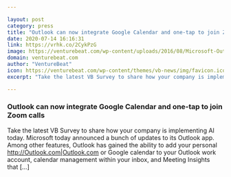 ```yaml
---

layout: post
category: press
title: "Outlook can now integrate Google Calendar and one-tap to join Zoom calls"
date: 2020-07-14 16:16:31
link: https://vrhk.co/2CykPzG
image: https://venturebeat.com/wp-content/uploads/2016/08/Microsoft-Outlook-logo.jpg?w=1200&strip=all
domain: venturebeat.com
author: "VentureBeat"
icon: https://venturebeat.com/wp-content/themes/vb-news/img/favicon.ico
excerpt: "Take the latest VB Survey to share how your company is implementing AI today. Microsoft today announced a bunch of updates to its Outlook app. Among other features, Outlook has gained the ability to add your personal <http://Outlook.com|Outlook.com> or Google calendar to your Outlook work account, calendar management within your inbox, and Meeting Insights that […]"

---
```


### Outlook can now integrate Google Calendar and one-tap to join Zoom calls

Take the latest VB Survey to share how your company is implementing AI today. Microsoft today announced a bunch of updates to its Outlook app. Among other features, Outlook has gained the ability to add your personal <http://Outlook.com|Outlook.com> or Google calendar to your Outlook work account, calendar management within your inbox, and Meeting Insights that […]